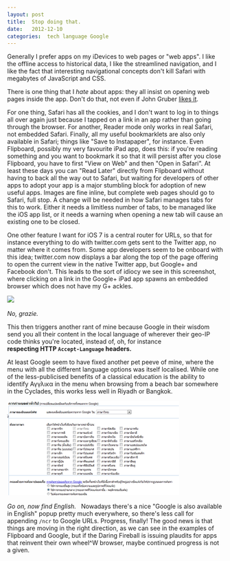 ```yaml
---
layout: post
title:  Stop doing that. 
date:   2012-12-10 
categories:  tech language Google 
---
```


Generally I prefer apps on my iDevices to web pages or "web apps". I like the offline access to historical data, I like the streamlined navigation, and I like the fact that interesting navigational concepts don't kill Safari with megabytes of JavaScript and CSS.

There is one thing that I *hate* about apps: they all insist on opening web pages inside the app.
Don't do that, not even if John Gruber [likes it](http://daringfireball.net/linked/2012/12/04/gmail-2).

For one thing, Safari has all the cookies, and I don't want to log in to things all over again just because I tapped on a link in an app rather than going through the browser. For another, Reader mode only works in real Safari, not embedded Safari. Finally, all my useful bookmarklets are also only available in Safari; things like "Save to Instapaper", for instance. Even Flipboard, possibly my very favourite iPad app, does this: if you're reading something and you want to bookmark it so that it will persist after you close Flipboard, you have to first "View on Web" and then "Open in Safari". At least these days you can "Read Later" directly from Flipboard without having to back all the way out to Safari, but waiting for developers of other apps to adopt your app is a major stumbling block for adoption of new useful apps.
Images are fine inline, but complete web pages should go to Safari, full stop.
A change will be needed in how Safari manages tabs for this to work. Either it needs a limitless number of tabs, to be managed like the iOS app list, or it needs a warning when opening a new tab will cause an existing one to be closed.

One other feature I want for iOS 7 is a central router for URLs, so that for instance everything to do with twitter.com gets sent to the Twitter app, no matter where it comes from. Some app developers seem to be onboard with this idea; twitter.com now displays a bar along the top of the page offering to open the current view in the native Twitter app, but Google+ and Facebook don't. This leads to the sort of idiocy we see in this screenshot, where clicking on a link in the Google+ iPad app spawns an embedded browser which does not have my G+ ackles.

![](/images/unknown_filename.330.png) 

*No, grazie.* 

This then triggers another rant of mine because Google in their wisdom send you all their content in the local language of wherever their geo-IP code thinks you're located, instead of, oh, for instance **respecting HTTP `Accept-Language` headers.**

At least Google seem to have fixed another pet peeve of mine, where the menu with all the different language options was itself localised. While one of the less-publicised benefits of a classical education is the ability to identify Αγγλικα in the menu when browsing from a beach bar somewhere in the Cyclades, this works less well in Riyadh or Bangkok.

![](/images/unknown_filename.331.png)

*Go on, now find English.*
 
Nowadays there's a nice "Google is also available in English" popup pretty much everywhere, so there's less call for appending `/ncr` to Google URLs. Progress, finally!
The good news is that things are moving in the right direction, as we can see in the examples of Flipboard and Google, but if the Daring Fireball is issuing plaudits for apps that reinvent their own wheel^W browser, maybe continued progress is not a given.